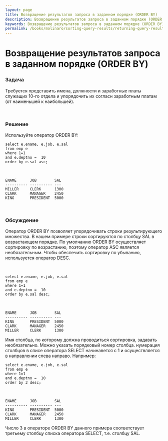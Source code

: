 ```yaml
---
layout: page
title: Возвращение результатов запроса в заданном порядке (ORDER BY)
description: Возвращение результатов запроса в заданном порядке (ORDER BY)
keywords: Возвращение результатов запроса в заданном порядке (ORDER BY)
permalink: /books/molinaro/sorting-query-results/returning-query-results-in-a-specified-order/
---
```


# Возвращение результатов запроса в заданном порядке (ORDER BY)

### Задача

Требуется представить имена, должности и заработные платы служащих 10-го отдела и упорядочить их согласн заработным платам (от наименьшей к наибольшей).

<br/>

### Решение

Используйте оператор ORDER BY:

```
select e.ename, e.job, e.sal
from emp e
where 1=1
and e.deptno =  10
order by e.sal asc;
```

<br/>

```
ENAME      JOB        SAL
---------- ---------- ---
MILLER     CLERK      1300
CLARK      MANAGER    2450
KING       PRESIDENT  5000
```

<br/>

### Обсуждение

Оператор ORDER BY позволяет упорядочивать строки результирующего множества. В нашем примере строки сортируются по столбцу SAL в возрастающем порядке. По умолчанию ORDER BY осуществляет сортировку по возрастанию, поэтому оператор ASC является необязательным. Чтобы обеспечить сортировку по убыванию, используется оператор DESC.

<br/>

```
select e.ename, e.job, e.sal
from emp e
where 1=1
and e.deptno =  10
order by e.sal desc;
```

<br/>

```
ENAME      JOB        SAL
---------- ---------- ---
KING       PRESIDENT  5000
CLARK      MANAGER    2450
MILLER     CLERK      1300
```

Имя столбца, по которому должна проводиться сортировка, задавать необязательно. Можно указать порядковый номер столбца. нумерация столбцов в списе оператора SELECT начинавется с 1 и осуществляется в направлении слева направо. Например:

```
select e.ename, e.job, e.sal
from emp e
where 1=1
and e.deptno =  10
order by 3 desc;
```

<br/>

```
ENAME      JOB        SAL
---------- ---------- ---
KING       PRESIDENT  5000
CLARK      MANAGER    2450
MILLER     CLERK      1300
```

Число 3 в операторе ORDER BY данного примера соответствует третьему столбцу списка оператора SELECT, т.е. столбцу SAL.
